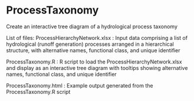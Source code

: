 # ProcessTaxonomy
Create an interactive tree diagram of a hydrological process taxonomy

List of files:
ProcessHierarchyNetwork.xlsx : Input data comprising a list of hydrological (runoff generation) processes arranged in a hierarchical structure, with alternative names, functional class, and unique identifier

ProcessTaxonomy.R : R script to load the ProcessHierarchyNetwork.xlsx and display as an interactive tree diagram with tooltips showing alternative names, functional class, and unique identifier

ProcessTaxonomy.html : Example output generated from the ProcessTaxonomy.R script 
